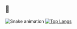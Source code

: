 ## 👋 
  ![Snake animation](https://github.com/eagrundy/eagrundy/blob/output/github-contribution-grid-snake.svg)
  [![Top Langs](https://github-readme-stats.vercel.app/api/top-langs/?username=Bouly&layout=compact)](https://github.com/Bouly/Bouly)
 
